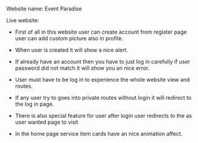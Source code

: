 Website name: Event Paradise

Live website:

- First of all in this website user can create account from register page user
  can add custom picture also in profile.

- When user is created it will show a nice alert.

- If already have an account then you have to just log in carefully if user
  password did not match it will show you an nice error.

- User must have to be log in to experience the whole website view and routes.

- If any user try to goes into private routes without login it will redirect to
  the log in page.
- There is also special feature for user after login user redirects to the as
  user wanted page to visit
- In the home page service item cards have an nice animation affect.
